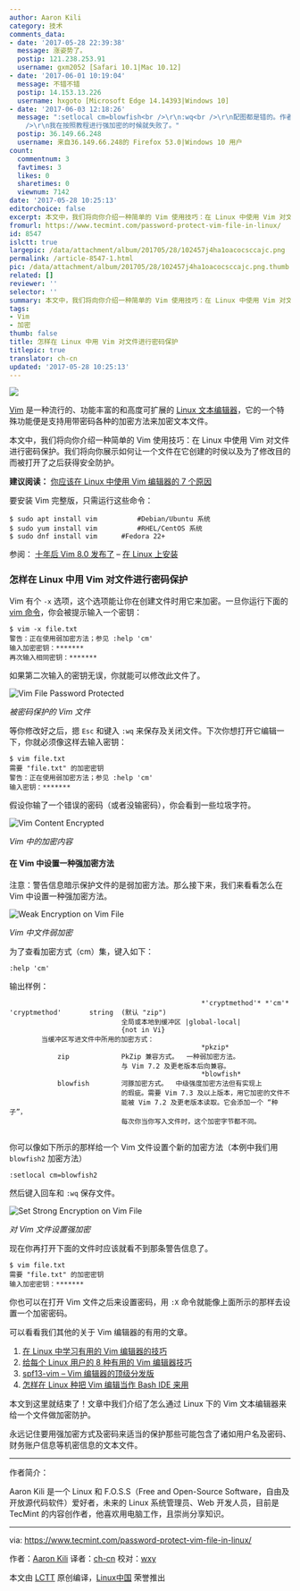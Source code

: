 ```yaml
---
author: Aaron Kili
category: 技术
comments_data:
- date: '2017-05-28 22:39:38'
  message: 涨姿势了。
  postip: 121.238.253.91
  username: gxm2052 [Safari 10.1|Mac 10.12]
- date: '2017-06-01 10:19:04'
  message: 不错不错
  postip: 14.153.13.226
  username: hxgoto [Microsoft Edge 14.14393|Windows 10]
- date: '2017-06-03 12:18:26'
  message: ":setlocal cm=blowfish<br />\r\n:wq<br />\r\n配图都是错的。作者在编译外文的时候也不看一下命令能不能用。<br
    />\r\n我在按照教程进行强加密的时候就失败了。"
  postip: 36.149.66.248
  username: 来自36.149.66.248的 Firefox 53.0|Windows 10 用户
count:
  commentnum: 3
  favtimes: 3
  likes: 0
  sharetimes: 0
  viewnum: 7142
date: '2017-05-28 10:25:13'
editorchoice: false
excerpt: 本文中，我们将向你介绍一种简单的 Vim 使用技巧：在 Linux 中使用 Vim 对文件进行密码保护。我们将向你展示如何让一个文件在它创建的时侯以及为了修改目的而被打开了之后获得安全防护。
fromurl: https://www.tecmint.com/password-protect-vim-file-in-linux/
id: 8547
islctt: true
largepic: /data/attachment/album/201705/28/102457j4ha1oacocsccajc.png
permalink: /article-8547-1.html
pic: /data/attachment/album/201705/28/102457j4ha1oacocsccajc.png.thumb.jpg
related: []
reviewer: ''
selector: ''
summary: 本文中，我们将向你介绍一种简单的 Vim 使用技巧：在 Linux 中使用 Vim 对文件进行密码保护。我们将向你展示如何让一个文件在它创建的时侯以及为了修改目的而被打开了之后获得安全防护。
tags:
- Vim
- 加密
thumb: false
title: 怎样在 Linux 中用 Vim 对文件进行密码保护
titlepic: true
translator: ch-cn
updated: '2017-05-28 10:25:13'
---
```


![](/data/attachment/album/201705/28/102457j4ha1oacocsccajc.png)


[Vim](https://www.tecmint.com/vi-editor-usage/) 是一种流行的、功能丰富的和高度可扩展的 [Linux 文本编辑器](https://www.tecmint.com/best-open-source-linux-text-editors/)，它的一个特殊功能便是支持用带密码各种的加密方法来加密文本文件。


本文中，我们将向你介绍一种简单的 Vim 使用技巧：在 Linux 中使用 Vim 对文件进行密码保护。我们将向你展示如何让一个文件在它创建的时侯以及为了修改目的而被打开了之后获得安全防护。


**建议阅读：** [你应该在 Linux 中使用 Vim 编辑器的 7 个原因](/article-7728-1.html)


要安装 Vim 完整版，只需运行这些命令：



```
$ sudo apt install vim          #Debian/Ubuntu 系统
$ sudo yum install vim          #RHEL/CentOS 系统 
$ sudo dnf install vim      #Fedora 22+

```

参阅： [十年后 Vim 8.0 发布了](/article-7766-1.html) – [在 Linux 上安装](/article-8094-1.html)


### 怎样在 Linux 中用 Vim 对文件进行密码保护


Vim 有个 `-x` 选项，这个选项能让你在创建文件时用它来加密。一旦你运行下面的 [vim 命令](https://www.tecmint.com/linux-command-line-editors/)，你会被提示输入一个密钥：



```
$ vim -x file.txt
警告：正在使用弱加密方法；参见 :help 'cm'
输入加密密钥：*******
再次输入相同密钥：*******

```

如果第二次输入的密钥无误，你就能可以修改此文件了。


![Vim File Password Protected](/data/attachment/album/201705/28/102515ybuztkxk5elz1eu4.png)


*被密码保护的 Vim 文件*


等你修改好之后，摁 `Esc` 和键入 `:wq` 来保存及关闭文件。下次你想打开它编辑一下，你就必须像这样去输入密钥：



```
$ vim file.txt
需要 "file.txt" 的加密密钥
警告：正在使用弱加密方法；参见 :help 'cm'
输入密钥：*******

```

假设你输了一个错误的密码（或者没输密码），你会看到一些垃圾字符。


![Vim Content Encrypted](/data/attachment/album/201705/28/102515n4954brtnzizbntt.png)


*Vim 中的加密内容*


#### 在 Vim 中设置一种强加密方法


注意：警告信息暗示保护文件的是弱加密方法。那么接下来，我们来看看怎么在 Vim 中设置一种强加密方法。


![Weak Encryption on Vim File](/data/attachment/album/201705/28/102516ac6tgjj8tjrja8lh.png)


*Vim 中文件弱加密*


为了查看加密方式（cm）集，键入如下：



```
:help 'cm'

```

输出样例：



```
                                                *'cryptmethod'* *'cm'*
'cryptmethod'       string  (默认 "zip")
                            全局或本地到缓冲区 |global-local|
                            {not in Vi}
        当缓冲区写进文件中所用的加密方式：
                                                *pkzip*
            zip             PkZip 兼容方式。  一种弱加密方法。
                            与 Vim 7.2 及更老版本后向兼容。
                                                *blowfish*
            blowfish        河豚加密方式。  中级强度加密方法但有实现上
                            的瑕疵。需要 Vim 7.3 及以上版本，用它加密的文件不
                            能被 Vim 7.2 及更老版本读取。它会添加一个 “种子”，
                            每次你当你写入文件时，这个加密字节都不同。


```

你可以像如下所示的那样给一个 Vim 文件设置个新的加密方法（本例中我们用 `blowfish2` 加密方法）



```
:setlocal cm=blowfish2

```

然后键入回车和 `:wq` 保存文件。


![Set Strong Encryption on Vim File](/data/attachment/album/201705/28/102516hx5qno555oiibb3t.png)


*对 Vim 文件设置强加密*


现在你再打开下面的文件时应该就看不到那条警告信息了。



```
$ vim file.txt
需要 "file.txt" 的加密密钥
输入加密密钥：*******

```

你也可以在打开 Vim 文件之后来设置密码，用 `:X` 命令就能像上面所示的那样去设置一个加密密码。


可以看看我们其他的关于 Vim 编辑器的有用的文章。


1. [在 Linux 中学习有用的 Vim 编辑器的技巧](https://www.tecmint.com/learn-vi-and-vim-editor-tips-and-tricks-in-linux/)
2. [给每个 Linux 用户的 8 种有用的 Vim 编辑器技巧](https://www.tecmint.com/how-to-use-vi-and-vim-editor-in-linux/)
3. [spf13-vim – Vim 编辑器的顶级分发版](https://www.tecmint.com/spf13-vim-offers-vim-plugins-vim-editor/)
4. [怎样在 Linux 种把 Vim 编辑当作 Bash IDE 来用](/article-8467-1.html)


本文到这里就结束了！文章中我们介绍了怎么通过 Linux 下的 Vim 文本编辑器来给一个文件做加密防护。


永远记住要用强加密方式及密码来适当的保护那些可能包含了诸如用户名及密码、财务账户信息等机密信息的文本文件。




---


作者简介：


Aaron Kili 是一个 Linux 和 F.O.S.S（Free and Open-Source Software，自由及开放源代码软件）爱好者，未来的 Linux 系统管理员、Web 开发人员，目前是 TecMint 的内容创作者，他喜欢用电脑工作，且崇尚分享知识。




---


via: <https://www.tecmint.com/password-protect-vim-file-in-linux/>


作者：[Aaron Kili](https://www.tecmint.com/author/aaronkili/) 译者：[ch-cn](https://github.com/ch-cn) 校对：[wxy](https://github.com/wxy)


本文由 [LCTT](https://github.com/LCTT/TranslateProject) 原创编译，[Linux中国](https://linux.cn/) 荣誉推出